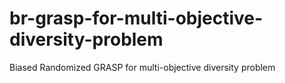 # br-grasp-for-multi-objective-diversity-problem
Biased Randomized GRASP for multi-objective diversity problem
